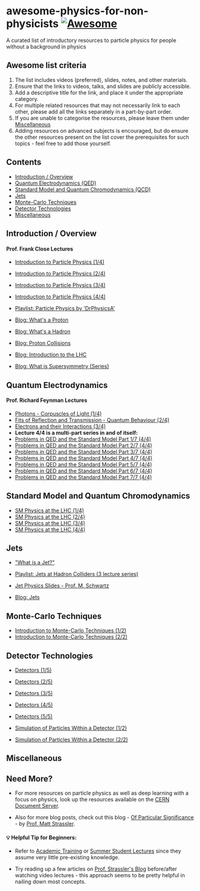 # awesome-physics-for-non-physicists [![Awesome](https://cdn.rawgit.com/sindresorhus/awesome/d7305f38d29fed78fa85652e3a63e154dd8e8829/media/badge.svg)](https://github.com/sindresorhus/awesome)
A curated list of introductory resources to particle physics for people without a background in physics

## Awesome list criteria

1. The list includes videos (preferred), slides, notes, and other materials.
2. Ensure that the links to videos, talks, and slides are publicly accessible.
3. Add a descriptive title for the link, and place it under the appropriate category.
4. For multiple related resources that may not necessarily link to each other, please add all the links separately in a part-by-part order.
5. If you are unable to categorise the resources, please leave them under [Miscellaneous](#miscellaneous)
4. Adding resources on advanced subjects is encouraged, but do ensure the other resources present on the list cover the prerequisites for such topics - feel free to add those yourself.

## Contents
* [Introduction / Overview](#introduction--overview)
* [Quantum Electrodynamics (QED)](#quantum-electrodynamics)
* [Standard Model and Quantum Chromodynamics (QCD)](#standard-model-and-quantum-chromodynamics)
* [Jets](#jets)
* [Monte-Carlo Techniques](#monte-carlo-techniques)
* [Detector Technologies](#detector-technologies)
* [Miscellaneous](#miscellaneous)

## Introduction / Overview
#### Prof. Frank Close Lectures
- [Introduction to Particle Physics (1/4)](https://www.youtube.com/watch?v=VKaycLuxhZ4)
- [Introduction to Particle Physics (2/4)](https://www.youtube.com/watch?v=YGn_hf5rddg)
- [Introduction to Particle Physics (3/4)](https://www.youtube.com/watch?v=QIvg_ZKh3i4)
- [Introduction to Particle Physics (4/4)](https://www.youtube.com/watch?v=SHZpFgXaJhs)

- [Playlist: Particle Physics by 'DrPhysicsA'](https://www.youtube.com/watch?v=d1zaw-KZX1o&list=PL93B3DDC89C085C1C)

- [Blog: What's a Proton](https://profmattstrassler.com/articles-and-posts/largehadroncolliderfaq/whats-a-proton-anyway/)
- [Blog: What's a Hadron](https://profmattstrassler.com/articles-and-posts/largehadroncolliderfaq/whats-a-hadron-as-in-large-hadron-collider/)
- [Blog: Proton Collisions](https://profmattstrassler.com/articles-and-posts/largehadroncolliderfaq/whats-a-proton-anyway/proton-collisions-vs-quarkgluonantiquark-mini-collisions/)
- [Blog: Introduction to the LHC](https://profmattstrassler.com/articles-and-posts/largehadroncolliderfaq/introduction-to-the-large-hadron-collider/)
- [Blog: What is Supersymmetry (Series)](https://profmattstrassler.com/articles-and-posts/some-speculative-theoretical-ideas-for-the-lhc/supersymmetry/supersymmetry-what-is-it/)

## Quantum Electrodynamics
#### Prof. Richard Feynman Lectures
- [Photons - Corpuscles of Light (1/4)](https://www.youtube.com/watch?v=eLQ2atfqk2c)
- [Fits of Reflection and Transmission - Quantum Behaviour (2/4)](https://www.youtube.com/watch?v=kMSgE62S6oo)
- [Electrons and their Interactions (3/4)](https://www.youtube.com/watch?v=jNNXD7fuE5E&t)
- **Lecture 4/4 is a multi-part series in and of itself:**
- [Problems in QED and the Standard Model Part 1/7 (4/4)](https://www.youtube.com/watch?v=8wAVtBqdCeo)
- [Problems in QED and the Standard Model Part 2/7 (4/4)](https://www.youtube.com/watch?v=HZopZzJ7fv4)
- [Problems in QED and the Standard Model Part 3/7 (4/4)](https://www.youtube.com/watch?v=9JOMl9y5Jqc)
- [Problems in QED and the Standard Model Part 4/7 (4/4)](https://www.youtube.com/watch?v=XutAnAAuc5g)
- [Problems in QED and the Standard Model Part 5/7 (4/4)](https://www.youtube.com/watch?v=f4EpzMOHENk)
- [Problems in QED and the Standard Model Part 6/7 (4/4)](https://www.youtube.com/watch?v=qmCnnxrd8_Y)
- [Problems in QED and the Standard Model Part 7/7 (4/4)](https://www.youtube.com/watch?v=x-Sf0UTSImw)

## Standard Model and Quantum Chromodynamics
- [SM Physics at the LHC (1/4)](http://cds.cern.ch/record/1564593?ln=en)
- [SM Physics at the LHC (2/4)](http://cds.cern.ch/record/1564906?ln=en)
- [SM Physics at the LHC (3/4)](http://cds.cern.ch/record/1564907?ln=en)
- [SM Physics at the LHC (4/4)](http://cds.cern.ch/record/1565883?ln=en)

## Jets
- ["What is a Jet?"](http://cds.cern.ch/record/1276292?ln=en)

- [Playlist: Jets at Hadron Colliders (3 lecture series)](https://indico.cern.ch/event/115078/)

- [Jet Physics Slides - Prof. M. Schwartz](http://users.physics.harvard.edu/~schwartz/talks/Cargese-Lecture2-Schwartz.pdf)
- [Blog: Jets](https://profmattstrassler.com/articles-and-posts/particle-physics-basics/the-known-apparently-elementary-particles/jets-the-manifestation-of-quarks-and-gluons/)

## Monte-Carlo Techniques
- [Introduction to Monte-Carlo Techniques (1/2)](http://cds.cern.ch/record/2276330?ln=en)
- [Introduction to Monte-Carlo Techniques (2/2)](http://cds.cern.ch/record/2276454?ln=en)

## Detector Technologies
- [Detectors (1/5)](http://cds.cern.ch/record/2272037?ln=en)
- [Detectors (2/5)](http://cds.cern.ch/record/2272299?ln=en)
- [Detectors (3/5)](http://cds.cern.ch/record/2272391?ln=en)
- [Detectors (4/5)](http://cds.cern.ch/record/2272867?ln=en)
- [Detectors (5/5)](http://cds.cern.ch/record/2272994?ln=en)

- [Simulation of Particles Within a Detector (1/2)](http://cds.cern.ch/record/2199210?ln=en)
- [Simulation of Particles Within a Detector (2/2)](http://cds.cern.ch/record/2276428?ln=en)

## Miscellaneous


## Need More?

* For more resources on particle physics as well as deep learning with a focus on physics, look up the resources available on the [CERN Document Server](http://cds.cern.ch/).

* Also for more blog posts, check out this blog - [Of Particular Significance](https://profmattstrassler.com/new-start-here/) - by [Prof. Matt Strassler](http://www.physics.rutgers.edu/~strassler/).

#### :bulb: Helpful Tip for Beginners: 

* Refer to [Academic Training](http://cds.cern.ch/collection/Academic%20Training%20Lectures?ln=en) or [Summer Student Lectures](http://cds.cern.ch/collection/Summer%20Student%20Lectures?ln=en) since they assume very little pre-existing knowledge.

* Try reading up a few articles on [Prof. Strassler's Blog](https://profmattstrassler.com/about/about-this-site-and-how-to-use-it/) before/after watching video lectures - this approach seems to be pretty helpful in nailing down most concepts.
